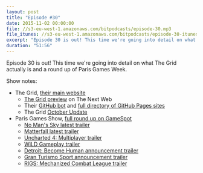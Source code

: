 ```yaml
---
layout: post
title: "Episode #30"
date: 2015-11-02 00:00:00
file: //s3-eu-west-1.amazonaws.com/bitpodcasts/episode-30.mp3
file_itunes: //s3-eu-west-1.amazonaws.com/bitpodcasts/episode-30-itunes.m4a
excerpt: "Episode 30 is out! This time we're going into detail on what The Grid actually is and a round up of Paris Games Week"
duration: "51:56"
---
```


Episode 30 is out! This time we're going into detail on what The Grid actually is and a round up of Paris Games Week.

Show notes:

- The Grid, [their main website](thegrid.io)
  - [The Grid preview](http://thenextweb.com/dd/2015/07/31/this-is-what-the-grids-ai-website-builder-looks-like/) on The Next Web
  - Their [GitHub bot](https://github.com/grid-bot) and [full directory of GitHub Pages sites](https://github.com/the-domains)
  - The Grid [October Update](http://us6.campaign-archive1.com/?u=e3e55c4321c915d4d6fb9f8f0&id=6cc69ad4eb)
- Paris Games Show, [full round up on GameSpot](http://www.gamespot.com/articles/the-biggest-ps4-news-from-sonys-paris-games-week-2/1100-6431806/)
  - [No Man's Sky latest trailer](https://www.youtube.com/watch?v=eBERVWYa-1Y)
  - [Matterfall latest trailer](https://www.youtube.com/watch?v=uIl5jP9EjCY)
  - [Uncharted 4: Multiplayer trailer](https://www.youtube.com/watch?v=gHDKnWosOyY)
  - [WiLD Gameplay trailer](https://www.youtube.com/watch?v=JZwCLfTvmXo)
  - [Detroit: Become Human announcement trailer](https://www.youtube.com/watch?v=Pelrr__9qx8)
  - [Gran Turismo Sport announcement trailer](https://www.youtube.com/watch?v=2h-Kycm8Jxo)
  - [RIGS: Mechanized Combat League trailer](https://www.youtube.com/watch?v=b7qC8xdxrkg)

